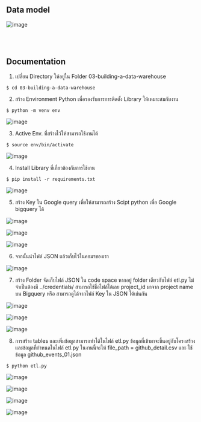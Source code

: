 ## Data model
![image](https://github.com/Fooklnwza007/dw-and-bi/assets/131597296/1b9ee674-53ad-440c-8658-0d389043fc8c)



<br>
<br>

## Documentation

1. เปลี่ยน Directory ให้อยู่ใน Folder 03-building-a-data-warehouse
```
$ cd 03-building-a-data-warehouse
```
2. สร้าง Environment Python เพื่อรองรับการการติดตั้ง Library ให้เหมาะสมกับงาน
```
$ python -m venv env 
```
![image](https://github.com/Fooklnwza007/dw-and-bi/assets/131597296/7f80f470-cd70-4206-b9b7-43f9fa07c69b)




3. Active Env. ที่สร้างไว้ให้สามารถใช้งานได้
```
$ source env/bin/activate
```
![image](https://github.com/Fooklnwza007/dw-and-bi/assets/131597296/ff31e8ac-0cce-42a7-94be-879a5d37e460)



4. Install Library ที่เกี่ยวข้องกับการใช้งาน
```
$ pip install -r requirements.txt
```
![image](https://github.com/Fooklnwza007/dw-and-bi/assets/131597296/465aaf0c-a82b-4518-abb1-4b53ccb113a3)


5. สร้าง Key ใน Google query เพื่อให้สามารถสร้าง Scipt python เพื่อ Google bigquery ได้

![image](https://github.com/Fooklnwza007/dw-and-bi/assets/131597296/6d607f26-a01a-4e71-b52b-98a623751b18)

![image](https://github.com/Fooklnwza007/dw-and-bi/assets/131597296/2ead132f-6167-48fe-b1ad-1c29e0ce4808)

![image](https://github.com/Fooklnwza007/dw-and-bi/assets/131597296/733da1c7-2b81-4d27-b1c7-03efd015dcb8)


6. จากนั้นนำไฟล์ JSON แล้วเก็บไว้ในคอมฯของเรา

![image](https://github.com/Fooklnwza007/dw-and-bi/assets/131597296/9c811f09-917f-496a-b9b8-0e4f502abc1a)

7. สร้าง Folder จัดเก็บไฟล์ JSON ใน code space หากอยู่ folder เดียวกับไฟล์ etl.py ไม่จำเป็นต้องมี ../credentials/ สามารถใช้ชื่อไฟล์ได้เลย
project_id มาจาก project name บน Bigquery หรือ สามารถดูได้จากไฟล์ Key ใน JSON ได้เช่นกัน

![image](https://github.com/Fooklnwza007/dw-and-bi/assets/131597296/6273ec6c-2070-45ab-9b4d-692dd9617df4)

![image](https://github.com/Fooklnwza007/dw-and-bi/assets/131597296/6c9f511d-90b4-4767-b534-7f77548fe28e)

![image](https://github.com/Fooklnwza007/dw-and-bi/assets/131597296/a6c75f51-cf69-48bc-9296-ca0599e22d98)

8. การสร้าง tables และเพิ่มข้อมูลสามารถทำได้ในไฟล์ etl.py ข้อมูลที่เข้ามาจะขึ้นอยู่กับโครงสร้าง และข้อมูลที่กำหนดในไฟล์ etl.py
ในงานนี้จะให้ file_path = github_detail.csv และ ใช้ข้อมูล github_events_01.json
```
$ python etl.py
```
![image](https://github.com/Fooklnwza007/dw-and-bi/assets/131597296/6614add8-c340-41d5-9246-96d508e10c70)

![image](https://github.com/Fooklnwza007/dw-and-bi/assets/131597296/541c96e7-0a5d-4c90-ab64-608429e37f4d)

![image](https://github.com/Fooklnwza007/dw-and-bi/assets/131597296/6e44caf6-d69f-406e-bfde-a04b9459e684)

![image](https://github.com/Fooklnwza007/dw-and-bi/assets/131597296/17e87162-7fe2-49e6-b79d-cdcefa16783b)
